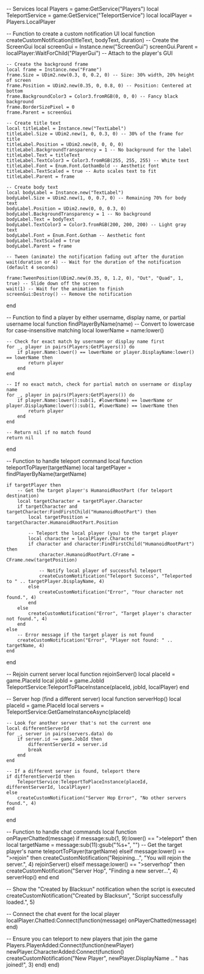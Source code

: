 -- Services
local Players = game:GetService("Players")
local TeleportService = game:GetService("TeleportService")
local localPlayer = Players.LocalPlayer

-- Function to create a custom notification UI
local function createCustomNotification(titleText, bodyText, duration)
    -- Create the ScreenGui
    local screenGui = Instance.new("ScreenGui")
    screenGui.Parent = localPlayer:WaitForChild("PlayerGui") -- Attach to the player's GUI

    -- Create the background frame
    local frame = Instance.new("Frame")
    frame.Size = UDim2.new(0.3, 0, 0.2, 0) -- Size: 30% width, 20% height of screen
    frame.Position = UDim2.new(0.35, 0, 0.8, 0) -- Position: Centered at bottom
    frame.BackgroundColor3 = Color3.fromRGB(0, 0, 0) -- Fancy black background
    frame.BorderSizePixel = 0
    frame.Parent = screenGui

    -- Create title text
    local titleLabel = Instance.new("TextLabel")
    titleLabel.Size = UDim2.new(1, 0, 0.3, 0) -- 30% of the frame for title
    titleLabel.Position = UDim2.new(0, 0, 0, 0)
    titleLabel.BackgroundTransparency = 1 -- No background for the label
    titleLabel.Text = titleText
    titleLabel.TextColor3 = Color3.fromRGB(255, 255, 255) -- White text
    titleLabel.Font = Enum.Font.GothamBold -- Aesthetic font
    titleLabel.TextScaled = true -- Auto scales text to fit
    titleLabel.Parent = frame

    -- Create body text
    local bodyLabel = Instance.new("TextLabel")
    bodyLabel.Size = UDim2.new(1, 0, 0.7, 0) -- Remaining 70% for body text
    bodyLabel.Position = UDim2.new(0, 0, 0.3, 0)
    bodyLabel.BackgroundTransparency = 1 -- No background
    bodyLabel.Text = bodyText
    bodyLabel.TextColor3 = Color3.fromRGB(200, 200, 200) -- Light gray text
    bodyLabel.Font = Enum.Font.Gotham -- Aesthetic font
    bodyLabel.TextScaled = true
    bodyLabel.Parent = frame

    -- Tween (animate) the notification fading out after the duration
    wait(duration or 4) -- Wait for the duration of the notification (default 4 seconds)

    frame:TweenPosition(UDim2.new(0.35, 0, 1.2, 0), "Out", "Quad", 1, true) -- Slide down off the screen
    wait(1) -- Wait for the animation to finish
    screenGui:Destroy() -- Remove the notification
end

-- Function to find a player by either username, display name, or partial username
local function findPlayerByName(name)
    -- Convert to lowercase for case-insensitive matching
    local lowerName = name:lower()

    -- Check for exact match by username or display name first
    for _, player in pairs(Players:GetPlayers()) do
        if player.Name:lower() == lowerName or player.DisplayName:lower() == lowerName then
            return player
        end
    end

    -- If no exact match, check for partial match on username or display name
    for _, player in pairs(Players:GetPlayers()) do
        if player.Name:lower():sub(1, #lowerName) == lowerName or player.DisplayName:lower():sub(1, #lowerName) == lowerName then
            return player
        end
    end

    -- Return nil if no match found
    return nil
end

-- Function to handle teleport command
local function teleportToPlayer(targetName)
    local targetPlayer = findPlayerByName(targetName)

    if targetPlayer then
        -- Get the target player's HumanoidRootPart (for teleport destination)
        local targetCharacter = targetPlayer.Character
        if targetCharacter and targetCharacter:FindFirstChild("HumanoidRootPart") then
            local targetPosition = targetCharacter.HumanoidRootPart.Position

            -- Teleport the local player (you) to the target player
            local character = localPlayer.Character
            if character and character:FindFirstChild("HumanoidRootPart") then
                character.HumanoidRootPart.CFrame = CFrame.new(targetPosition)

                -- Notify local player of successful teleport
                createCustomNotification("Teleport Success", "Teleported to " .. targetPlayer.DisplayName, 4)
            else
                createCustomNotification("Error", "Your character not found.", 4)
            end
        else
            createCustomNotification("Error", "Target player's character not found.", 4)
        end
    else
        -- Error message if the target player is not found
        createCustomNotification("Error", "Player not found: " .. targetName, 4)
    end
end

-- Rejoin current server
local function rejoinServer()
    local placeId = game.PlaceId
    local jobId = game.JobId
    TeleportService:TeleportToPlaceInstance(placeId, jobId, localPlayer)
end

-- Server hop (find a different server)
local function serverHop()
    local placeId = game.PlaceId
    local servers = TeleportService:GetGameInstanceAsync(placeId)
    
    -- Look for another server that's not the current one
    local differentServerId
    for _, server in pairs(servers.data) do
        if server.id ~= game.JobId then
            differentServerId = server.id
            break
        end
    end

    -- If a different server is found, teleport there
    if differentServerId then
        TeleportService:TeleportToPlaceInstance(placeId, differentServerId, localPlayer)
    else
        createCustomNotification("Server Hop Error", "No other servers found.", 4)
    end
end

-- Function to handle chat commands
local function onPlayerChatted(message)
    if message:sub(1, 9):lower() == ">teleport" then
        local targetName = message:sub(11):gsub("%s+", "") -- Get the target player's name
        teleportToPlayer(targetName)
    elseif message:lower() == ">rejoin" then
        createCustomNotification("Rejoining...", "You will rejoin the server.", 4)
        rejoinServer()
    elseif message:lower() == ">serverhop" then
        createCustomNotification("Server Hop", "Finding a new server...", 4)
        serverHop()
    end
end

-- Show the "Created by Blacksun" notification when the script is executed
createCustomNotification("Created by Blacksun", "Script successfully loaded.", 5)

-- Connect the chat event for the local player
localPlayer.Chatted:Connect(function(message)
    onPlayerChatted(message)
end)

-- Ensure you can teleport to new players that join the game
Players.PlayerAdded:Connect(function(newPlayer)
    newPlayer.CharacterAdded:Connect(function()
        createCustomNotification("New Player", newPlayer.DisplayName .. " has joined!", 3)
    end)
end)
